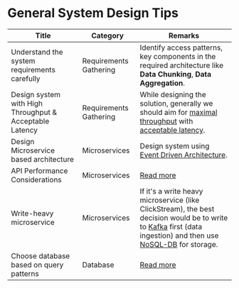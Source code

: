# General System Design Tips

| Title                                                   | Category               | Remarks                                                                                                                                                                                                                       |
|---------------------------------------------------------|------------------------|-------------------------------------------------------------------------------------------------------------------------------------------------------------------------------------------------------------------------------|
| Understand the system requirements carefully            | Requirements Gathering | Identify access patterns, key components in the required architecture like **Data Chunking**, **Data Aggregation**.                                                                                                           |
| Design system with High Throughput & Acceptable Latency | Requirements Gathering | While designing the solution, generally we should aim for [maximal throughput](7_Scalability/Throughput.md) with [acceptable latency](7_Scalability/Latency.md).                                                              |
| Design Microservice based architecture                  | Microservices          | Design system using [Event Driven Architecture](4_MessageBrokersEDA/EventDrivenArchitecture/Readme.md).                                                                                                                       |
| API Performance Considerations                          | Microservices          | [Read more](7_Scalability/APIPerformanceTuning.md)                                                                                                                                                                            |
| Write-heavy microservice                                | Microservices          | If it's a write heavy microservice (like ClickStream), the best decision would be to write to [Kafka](4_MessageBrokersEDA/Kafka/Readme.md) first (data ingestion) and then use [NoSQL-DB](3_Databases/Readme.md) for storage. |
| Choose database based on query patterns                 | Database               | [Read more](3_Databases/Readme.md)                                                                                                                                                                                            |